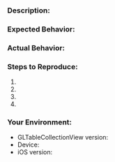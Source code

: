 <!--- Provide a general summary of the issue in the Title above -->

### Description:
<!--- Provide a more detailed introduction to the issue itself, and why you consider it to be a bug -->

### Expected Behavior:
<!--- What should happen -->

### Actual Behavior:
<!--- What happens instead -->

### Steps to Reproduce:
<!--- Provide a video/GIF to a live example, or an unambiguous set of steps to -->
<!--- reproduce this bug. Include code to reproduce, if relevant -->
1.
2.
3.
4.

### Your Environment:
<!--- Include as many relevant details about the environment you experienced the bug in -->
* GLTableCollectionView version:
* Device:
* iOS version:
